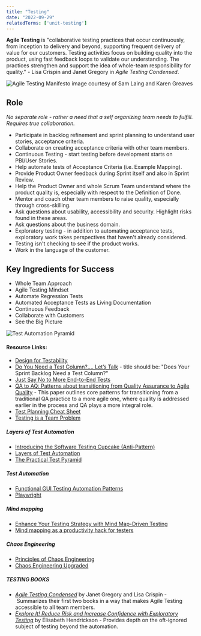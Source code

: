 ```yaml
---
title: "Testing"
date: "2022-09-29"
relatedTerms: ['unit-testing']
---
```


**Agile Testing** is "collaborative testing practices that occur continuously, from inception to delivery and beyond, supporting frequent delivery of value for our customers. Testing activities focus on building quality into the product, using fast feedback loops to validate our understanding. The practices strengthen and support the idea of whole-team responsibility for quality." - Lisa Crispin and Janet Gregory in _Agile Testing Condensed_.

![Agile Testing Manifesto image courtesy of Sam Laing and Karen Greaves](src/content/glossary/testing/images/Agile-Testing-Manifesto-722x1024.png)

## Role

_No separate role - rather a need that a self organizing team needs to fulfill. Requires true collaboration._

- Participate in backlog refinement and sprint planning to understand user stories, acceptance criteria.
- Collaborate on creating acceptance criteria with other team members.
- Continuous Testing - start testing before development starts on PBI/User Stories.
- Help automate tests of Acceptance Criteria (i.e. Example Mapping).
- Provide Product Owner feedback during Sprint itself and also in Sprint Review.
- Help the Product Owner and whole Scrum Team understand where the product quality is, especially with respect to the Definition of Done.
- Mentor and coach other team members to raise quality, especially through cross-skilling.
- Ask questions about usability, accessibility and security. Highlight risks found in these areas.
- Ask questions about the business domain.
- Exploratory testing - in addition to automating acceptance tests, exploratory work takes perspectives that haven't already considered.
- Testing isn't checking to see if the product works.
- Work in the language of the customer.

## Key Ingredients for Success

- Whole Team Approach
- Agile Testing Mindset
- Automate Regression Tests
- Automated Acceptance Tests as Living Documentation
- Continuous Feedback
- Collaborate with Customers
- See the Big Picture

![Test Automation Pyramid](src/content/glossary/testing/images/Test-Automation-Pyramid.jpg)

#### Resource Links:

- [Design for Testability](https://blog.gdinwiddie.com/2012/05/16/design-for-testability/)
- [Do You Need a Test Column?…. Let’s Talk](https://janetgregory.ca/do-you-need-a-test-column-lets-talk/) - title should be: "Does Your Sprint Backlog Need a Test Column?"
- [Just Say No to More End-to-End Tests](https://testing.googleblog.com/2015/04/just-say-no-to-more-end-to-end-tests.html)
- [QA to AQ: Patterns about transitioning from Quality Assurance to Agile Quality](https://wirfs-brock.com/rebecca/papers/qa2aq-part-one/) - This paper outlines core patterns for transitioning from a traditional QA practice to a more agile one, where quality is addressed earlier in the process and QA plays a more integral role.
- [Test Planning Cheat Sheet](https://agiletester.ca/test-planning-cheat-sheet/)
- [Testing is a Team Problem](https://janetgregory.ca/testing-is-a-team-problem/)

##### Layers of Test Automation

- [Introducing the Software Testing Cupcake (Anti-Pattern)](https://www.thoughtworks.com/insights/blog/introducing-software-testing-cupcake-anti-pattern)
- [Layers of Test Automation](https://qa-matters.com/2014/12/28/layers-of-test-automation/)
- [The Practical Test Pyramid](https://martinfowler.com/articles/practical-test-pyramid.html)

##### Test Automation

- [Functional GUI Testing Automation Patterns](https://www.infoq.com/articles/gui-automation-patterns/)
- [Playwright](https://playwright.dev/)

##### Mind mapping

- [Enhance Your Testing Strategy with Mind Map-Driven Testing](https://www.infoq.com/articles/mindmap-driven-testing/)
- [Mind mapping as a productivity hack for testers](https://medium.com/qualityworks-blog/mind-mapping-as-a-productivity-hack-for-testers-3-ways-to-improve-your-testing-process-94104fa1022d)

##### Chaos Engineering

- [Principles of Chaos Engineering](https://principlesofchaos.org/)
- [Chaos Engineering Upgraded](https://netflixtechblog.com/chaos-engineering-upgraded-878d341f15fa)

##### TESTING BOOKS

- [_Agile Testing Condensed_](https://leanpub.com/agiletesting-condensed) by Janet Gregory and Lisa Crispin - Summarizes their first two books in a way that makes Agile Testing accessible to all team members.
- [_Explore It! Reduce Risk and Increase Confidence with Exploratory Testing_](https://pragprog.com/titles/ehxta/explore-it/) by Elisabeth Hendrickson - Provides depth on the oft-ignored subject of testing beyond the automation.


